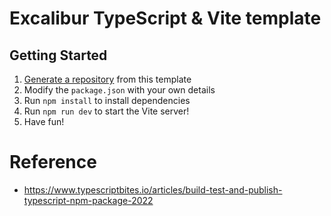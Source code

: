 # Excalibur TypeScript & Vite template

## Getting Started

1. [Generate a repository](https://github.com/excaliburjs/template-ts-vite/generate) from this template
2. Modify the `package.json` with your own details
3. Run `npm install` to install dependencies
4. Run `npm run dev` to start the Vite server!
5. Have fun!


# Reference
- https://www.typescriptbites.io/articles/build-test-and-publish-typescript-npm-package-2022